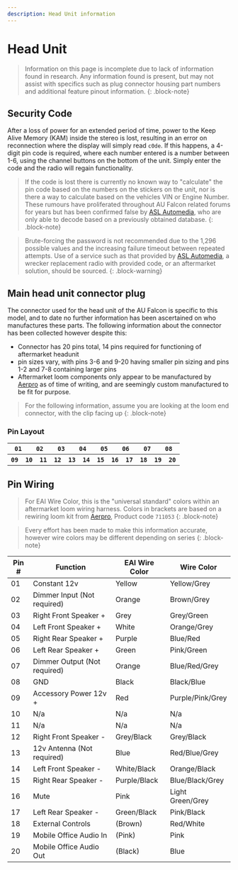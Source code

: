 ```yaml
---
description: Head Unit information
---
```


# Head Unit

> Information on this page is incomplete due to lack of information found in research. Any information found is present, but may not assist with specifics such as plug connector housing part numbers and additional feature pinout information.
{: .block-note}

## Security Code

After a loss of power for an extended period of time, power to the Keep Alive Memory (KAM) inside the stereo is lost, resulting in an error on reconnection where the display will simply read `c0de`. If this happens, a 4-digit pin code is required, where each number entered is a number between 1-6, using the channel buttons on the bottom of the unit. Simply enter the code and the radio will regain functionality.

> If the code is lost there is currently no known way to "calculate" the pin code based on the numbers on the stickers on the unit, nor is there a way to calculate based on the vehicles VIN or Engine Number. These rumours have proliferated throughout AU Falcon related forums for years but has been confirmed false by [ASL Automedia](../../Credits.md#special-thanks---information-sharers-and-timesavers), who are only able to decode based on a previously obtained database.
{: .block-note}

> Brute-forcing the password is not recommended due to the 1,296 possible values and the increasing failure timeout between repeated attempts. Use of a service such as that provided by [ASL Automedia](../../Credits.md#special-thanks---information-sharers-and-timesavers), a wrecker replacement radio with provided code, or an aftermarket solution, should be sourced.
{: .block-warning}

## Main head unit connector plug

The connector used for the head unit of the AU Falcon is specific to this model, and to date no further information has been ascertained on who manufactures these parts. The following information about the connector has been collected however despite this:

- Connector has 20 pins total, 14 pins required for functioning of aftermarket headunit
- pin sizes vary, with pins 3-6 and 9-20 having smaller pin sizing and pins 1-2 and 7-8 containing larger pins
- Aftermarket loom components only appear to be manufactured by [Aerpro](../../Credits.md#sources) as of time of writing, and are seemingly custom manufactured to be fit for purpose.

> For the following information, assume you are looking at the loom end connector, with the clip facing up
{: .block-note}

### Pin Layout

<table style="text-align:center">
    <tr>
        <th colspan="3"><code>01</code></th>
        <th colspan="3"><code>02</code></th>
        <th colspan="3"><code>03</code></th>
        <th colspan="3"><code>04</code></th>
        <th colspan="3"><code>05</code></th>
        <th colspan="3"><code>06</code></th>
        <th colspan="3"><code>07</code></th>
        <th colspan="3"><code>08</code></th>
    </tr>
    <tr>
        <th colspan="2"><code>09</code></th>
        <th colspan="2"><code>10</code></th>
        <th colspan="2"><code>11</code></th>
        <th colspan="2"><code>12</code></th>
        <th colspan="2"><code>13</code></th>
        <th colspan="2"><code>14</code></th>
        <th colspan="2"><code>15</code></th>
        <th colspan="2"><code>16</code></th>
        <th colspan="2"><code>17</code></th>
        <th colspan="2"><code>18</code></th>
        <th colspan="2"><code>19</code></th>
        <th colspan="2"><code>20</code></th>
    </tr>
</table>

## Pin Wiring

> For EAI Wire Color, this is the "universal standard" colors within an aftermarket loom wiring harness. Colors in brackets are based on a rewiring loom kit from [Aerpro](../../Credits.md#sources), Product code `711053`
{: .block-note}

> Every effort has been made to make this information accurate, however wire colors may be different depending on series
{: .block-note}

| Pin # | Function | EAI Wire Color | Wire Color
| --- | --- | --- | -- |
| 01 | Constant 12v | Yellow | Yellow/Grey |
| 02 | Dimmer Input (Not required) | Orange | Brown/Grey |
| 03 | Right Front Speaker + | Grey | Grey/Green |
| 04 | Left Front Speaker + | White | Orange/Grey |
| 05 | Right Rear Speaker + | Purple | Blue/Red |
| 06 | Left Rear Speaker + | Green | Pink/Green |
| 07 | Dimmer Output (Not required) | Orange | Blue/Red/Grey |
| 08 | GND | Black | Black/Blue |
| 09 | Accessory Power 12v + | Red | Purple/Pink/Grey |
| 10 | N/a | N/a | N/a |
| 11 | N/a | N/a | N/a |
| 12 | Right Front Speaker - | Grey/Black | Grey/Black |
| 13 | 12v Antenna (Not required) | Blue | Red/Blue/Grey |
| 14 | Left Front Speaker - | White/Black | Orange/Black |
| 15 | Right Rear Speaker - | Purple/Black | Blue/Black/Grey |
| 16 | Mute | Pink | Light Green/Grey |
| 17 | Left Rear Speaker - | Green/Black | Pink/Black |
| 18 | External Controls | (Brown) | Red/White |
| 19 | Mobile Office Audio In | (Pink) | Pink |
| 20 | Mobile Office Audio Out | (Black) | Blue |